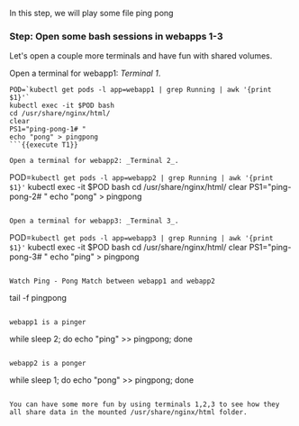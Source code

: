 In this step, we will play some file ping pong

### Step: Open some bash sessions in webapps 1-3

Let's open a couple more terminals and have fun with shared volumes.

Open a terminal for webapp1: _Terminal 1_.
```
POD=`kubectl get pods -l app=webapp1 | grep Running | awk '{print $1}'`
kubectl exec -it $POD bash
cd /usr/share/nginx/html/
clear
PS1="ping-pong-1# "
echo "pong" > pingpong
```{{execute T1}}

Open a terminal for webapp2: _Terminal 2_.
```
POD=`kubectl get pods -l app=webapp2 | grep Running | awk '{print $1}'`
kubectl exec -it $POD bash
cd /usr/share/nginx/html/
clear
PS1="ping-pong-2# "
echo "pong" > pingpong
```{{execute T2}}

Open a terminal for webapp3: _Terminal 3_.
```
POD=`kubectl get pods -l app=webapp3 | grep Running | awk '{print $1}'`
kubectl exec -it $POD bash
cd /usr/share/nginx/html/
clear
PS1="ping-pong-3# "
echo "ping" > pingpong
```{{execute T3}}

Watch Ping - Pong Match between webapp1 and webapp2
```
tail -f pingpong
```{{execute T3}}

webapp1 is a pinger
```
while sleep 2; do  echo "ping" >> pingpong; done
```{{execute T1}}

webapp2 is a ponger
```
while sleep 1; do  echo "pong" >> pingpong; done
```{{execute T2}}

You can have some more fun by using terminals 1,2,3 to see how they all share data in the mounted /usr/share/nginx/html folder.
